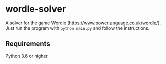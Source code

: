 # wordle-solver
A solver for the game Wordle (https://www.powerlanguage.co.uk/wordle/). Just run the program with `python main.py` and follow the instructions.

## Requirements
Python 3.6 or higher.
